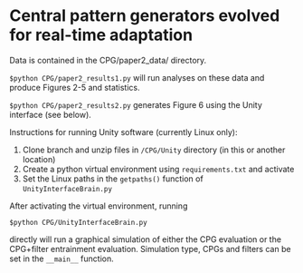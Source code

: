 # Central pattern generators evolved for real-time adaptation

Data is contained in the CPG/paper2_data/ directory.

`$python CPG/paper2_results1.py`
will run analyses on these data and produce Figures 2-5 and statistics.

`$python CPG/paper2_results2.py`
generates Figure 6 using the Unity interface (see below).

Instructions for running Unity software (currently Linux only):

1. Clone branch and unzip files in `/CPG/Unity` directory (in this or another location)
2. Create a python virtual environment using `requirements.txt` and activate
3. Set the Linux paths in the `getpaths()` function of `UnityInterfaceBrain.py`

After activating the virtual environment, running

`$python CPG/UnityInterfaceBrain.py`

directly will run a graphical simulation of either the CPG evaluation or the CPG+filter entrainment evaluation. Simulation type, CPGs and filters can be set in the `__main__` function.
